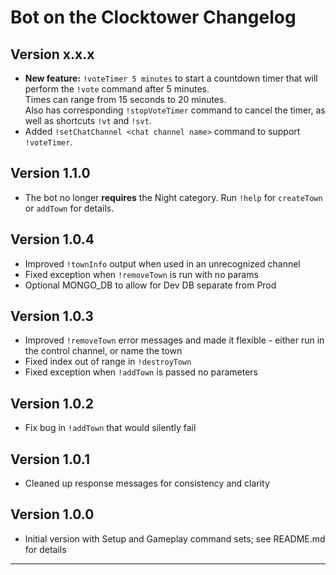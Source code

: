 # Bot on the Clocktower Changelog

## Version x.x.x

* **New feature:** `!voteTimer 5 minutes` to start a countdown timer that will perform the `!vote` command after 5 minutes.</br>Times can range from 15 seconds to 20 minutes.</br>Also has corresponding `!stopVoteTimer` command to cancel the timer, as well as shortcuts `!vt` and `!svt`.
* Added `!setChatChannel <chat channel name>` command to support `!voteTimer`.

## Version 1.1.0

* The bot no longer **requires** the Night category. Run `!help` for `createTown` or `addTown` for details.

## Version 1.0.4

* Improved `!townInfo` output when used in an unrecognized channel
* Fixed exception when `!removeTown` is run with no params
* Optional MONGO_DB to allow for Dev DB separate from Prod

## Version 1.0.3

* Improved `!removeTown` error messages and made it flexible - either run in the control channel, or name the town
* Fixed index out of range in `!destroyTown`
* Fixed exception when `!addTown` is passed no parameters

## Version 1.0.2

* Fix bug in `!addTown` that would silently fail

## Version 1.0.1

* Cleaned up response messages for consistency and clarity

## Version 1.0.0

* Initial version with Setup and Gameplay command sets; see README.md for details

---
